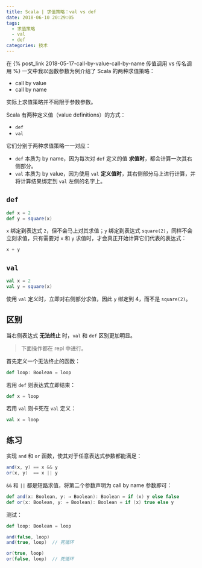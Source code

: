 ```yaml
---
title: Scala | 求值策略：val vs def
date: 2018-06-10 20:29:05
tags:
  - 求值策略
  - val
  - def
categories: 技术
---
```


在 {% post_link 2018-05-17-call-by-value-call-by-name 传值调用 vs 传名调用 %} 一文中我以函数参数为例介绍了 Scala 的两种求值策略：

* call by value
* call by name

实际上求值策略并不局限于参数参数。

<!-- more -->

Scala 有两种定义值（value definitions）的方式：

* `def`
* `val`

它们分别于两种求值策略一一对应：

* `def` 本质为 by name，因为每次对 `def` 定义的值 **求值时**，都会计算一次其右侧部分。
* `val` 本质为 by value，因为使用 `val` **定义值时**，其右侧部分马上进行计算，并将计算结果绑定到 `val` 左侧的名字上。

## `def`

```Scala
def x = 2
def y = square(x)
```

`x` 绑定到表达式 `2`，但不会马上对其求值；`y` 绑定到表达式 `square(2)`，同样不会立刻求值，只有需要对 `x` 和 `y` 求值时，才会真正开始计算它们代表的表达式：

```Scala
x + y
```

## `val`

```Scala
val x = 2
val y = square(x)
```

使用 `val` 定义时，立即对右侧部分求值，因此 `y` 绑定到 4，而不是 `square(2)`。

## 区别

当右侧表达式 **无法终止** 时，`val` 和 `def` 区别更加明显。

>下面操作都在 repl 中进行。

首先定义一个无法终止的函数：

```Scala
def loop: Boolean = loop
```

若用 `def` 则表达式立即结束：

```Scala
def x = loop
```

若用 `val` 则卡死在 `val` 定义：

```Scala
val x = loop
```

## 练习

实现 `and` 和 `or` 函数，使其对于任意表达式参数都能满足：

```Scala
and(x, y) == x && y
or(x, y)  == x || y
```

`&&` 和 `||` 都是短路求值，将第二个参数声明为 call by name 参数即可：

```Scala
def and(x: Boolean, y: ⇒ Boolean): Boolean = if (x) y else false
def or(x: Boolean, y: ⇒ Boolean): Boolean = if (x) true else y 
```

测试：

```Scala
def loop: Boolean = loop

and(false, loop)
and(true, loop)  // 死循环

or(true, loop)
or(false, loop)  // 死循环
```
